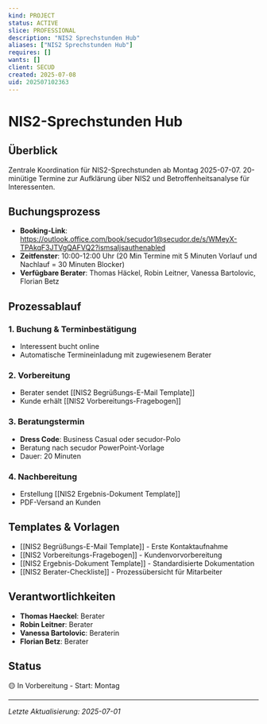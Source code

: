 ```yaml
---
kind: PROJECT
status: ACTIVE
slice: PROFESSIONAL
description: "NIS2 Sprechstunden Hub"
aliases: ["NIS2 Sprechstunden Hub"]
requires: []
wants: []
client: SECUD
created: 2025-07-08
uid: 202507102363
---
```


# NIS2-Sprechstunden Hub

## Überblick
Zentrale Koordination für NIS2-Sprechstunden ab Montag 2025-07-07. 20-minütige Termine zur Aufklärung über NIS2 und Betroffenheitsanalyse für Interessenten.

## Buchungsprozess
- **Booking-Link**: https://outlook.office.com/book/secudor1@secudor.de/s/WMeyX-TPAkqF3JTVgQAFVQ2?ismsaljsauthenabled
- **Zeitfenster**: 10:00-12:00 Uhr (20 Min Termine mit 5 Minuten Vorlauf und Nachlauf = 30 Minuten Blocker) 
- **Verfügbare Berater**: Thomas Häckel, Robin Leitner, Vanessa Bartolovic, Florian Betz

## Prozessablauf

### 1. Buchung & Terminbestätigung
- Interessent bucht online
- Automatische Termineinladung mit zugewiesenem Berater

### 2. Vorbereitung
- Berater sendet [[NIS2 Begrüßungs-E-Mail Template]]
- Kunde erhält [[NIS2 Vorbereitungs-Fragebogen]]

### 3. Beratungstermin
- **Dress Code**: Business Casual oder secudor-Polo
- Beratung nach secudor PowerPoint-Vorlage
- Dauer: 20 Minuten

### 4. Nachbereitung
- Erstellung [[NIS2 Ergebnis-Dokument Template]]
- PDF-Versand an Kunden

## Templates & Vorlagen
- [[NIS2 Begrüßungs-E-Mail Template]] - Erste Kontaktaufnahme
- [[NIS2 Vorbereitungs-Fragebogen]] - Kundenvorvorbereitung  
- [[NIS2 Ergebnis-Dokument Template]] - Standardisierte Dokumentation
- [[NIS2 Berater-Checkliste]] - Prozessübersicht für Mitarbeiter

## Verantwortlichkeiten
- **Thomas Haeckel**: Berater
- **Robin Leitner**: Berater 
- **Vanessa Bartolovic**: Beraterin
- **Florian Betz**: Berater

## Status
🟡 In Vorbereitung - Start: Montag

---
*Letzte Aktualisierung: 2025-07-01*
